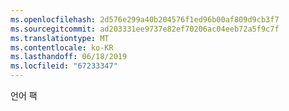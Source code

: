 ```yaml
---
ms.openlocfilehash: 2d576e299a40b204576f1ed96b00af809d9cb3f7
ms.sourcegitcommit: ad203331ee9737e82ef70206ac04eeb72a5f9c7f
ms.translationtype: MT
ms.contentlocale: ko-KR
ms.lasthandoff: 06/18/2019
ms.locfileid: "67233347"
---
```

언어 팩